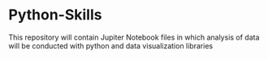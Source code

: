 # Python-Skills
This repository will contain Jupiter Notebook files in which analysis of data will be conducted with python and data visualization libraries 
